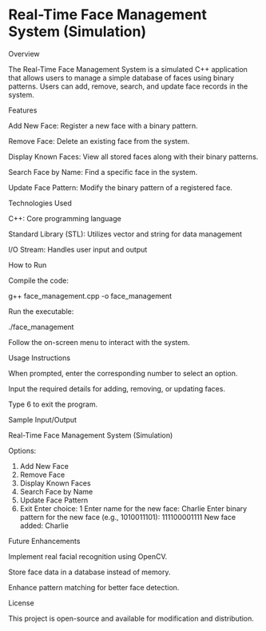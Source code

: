 # Real-Time Face Management System (Simulation)



Overview

The Real-Time Face Management System is a simulated C++ application that allows users to manage a simple database of faces using binary patterns. Users can add, remove, search, and update face records in the system.

Features

Add New Face: Register a new face with a binary pattern.

Remove Face: Delete an existing face from the system.

Display Known Faces: View all stored faces along with their binary patterns.

Search Face by Name: Find a specific face in the system.

Update Face Pattern: Modify the binary pattern of a registered face.

Technologies Used

C++: Core programming language

Standard Library (STL): Utilizes vector and string for data management

I/O Stream: Handles user input and output

How to Run

Compile the code:

g++ face_management.cpp -o face_management

Run the executable:

./face_management

Follow the on-screen menu to interact with the system.

Usage Instructions

When prompted, enter the corresponding number to select an option.

Input the required details for adding, removing, or updating faces.

Type 6 to exit the program.

Sample Input/Output

Real-Time Face Management System (Simulation)

Options:
1. Add New Face
2. Remove Face
3. Display Known Faces
4. Search Face by Name
5. Update Face Pattern
6. Exit
Enter choice: 1
Enter name for the new face: Charlie
Enter binary pattern for the new face (e.g., 1010011101): 111100001111
New face added: Charlie

Future Enhancements

Implement real facial recognition using OpenCV.

Store face data in a database instead of memory.

Enhance pattern matching for better face detection.

License

This project is open-source and available for modification and distribution.
